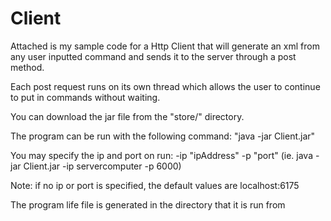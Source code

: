 # Client
Attached is my sample code for a Http Client that will generate an xml from any user inputted command and sends it to the server through a post method.

Each post request runs on its own thread which allows the user to continue to put in commands without waiting.

You can download the jar file from the "store/" directory.

The program can be run with the following command: "java -jar Client.jar"

You may specify the ip and port on run: -ip "ipAddress" -p "port"  (ie. java -jar Client.jar -ip servercomputer -p 6000)

Note: if no ip or port is specified, the default values are localhost:6175

The program life file is generated in the directory that it is run from
